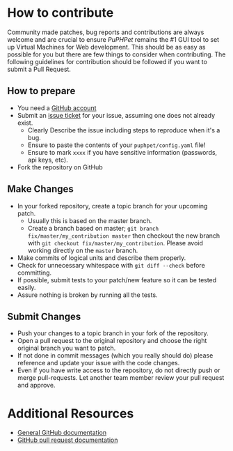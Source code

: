 # How to contribute

Community made patches, bug reports and contributions are always welcome and are crucial to ensure *PuPHPet* remains the #1 GUI tool to set up Virtual Machines for Web development. This should be as easy as possible for you but there are few things to consider when contributing. The following guidelines for contribution should be followed if you want to submit a Pull Request.

## How to prepare

* You need a [GitHub account](https://github.com/signup/free)
* Submit an [issue ticket](https://github.com/puphpet/puphpet/issues) for your issue, assuming one does not already exist.
	* Clearly Describe the issue including steps to reproduce when it's a bug.
	* Ensure to paste the contents of your `puphpet/config.yaml` file!
	* Ensure to mark `xxxx` if you have sensitive information (passwords, api keys, etc).
* Fork the repository on GitHub

## Make Changes

* In your forked repository, create a topic branch for your upcoming patch.
	* Usually this is based on the master branch.
	* Create a branch based on master; `git branch
	fix/master/my_contribution master` then checkout the new branch with `git
	checkout fix/master/my_contribution`.  Please avoid working directly on the `master` branch.
* Make commits of logical units and describe them properly.
* Check for unnecessary whitespace with `git diff --check` before committing.
* If possible, submit tests to your patch/new feature so it can be tested easily.
* Assure nothing is broken by running all the tests.

## Submit Changes

* Push your changes to a topic branch in your fork of the repository.
* Open a pull request to the original repository and choose the right original branch you want to patch.
* If not done in commit messages (which you really should do) please reference and update your issue with the code changes.
* Even if you have write access to the repository, do not directly push or merge pull-requests. Let another team member review your pull request and approve.

# Additional Resources

* [General GitHub documentation](http://help.github.com/)
* [GitHub pull request documentation](http://help.github.com/send-pull-requests/)
